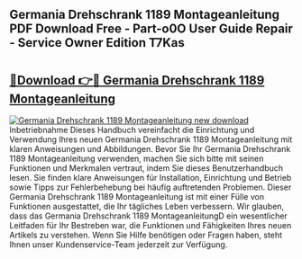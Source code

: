 ## Germania Drehschrank 1189 Montageanleitung PDF Download Free - Part-o0O User Guide Repair - Service Owner Edition T7Kas

# <h2><a href="http://df7t9w.blite.top/?on=Germania+Drehschrank+1189+Montageanleitung">🔗Download 👉🔴 Germania Drehschrank 1189 Montageanleitung</a></h2>

[![Germania Drehschrank 1189 Montageanleitung new download](https://i.imgur.com/lujVjoI.png)](http://df7t9w.blite.top/?on=Germania+Drehschrank+1189+Montageanleitung)
Inbetriebnahme Dieses Handbuch vereinfacht die Einrichtung und Verwendung Ihres neuen Germania Drehschrank 1189 Montageanleitung mit klaren Anweisungen und Abbildungen. Bevor Sie Ihr Germania Drehschrank 1189 Montageanleitung verwenden, machen Sie sich bitte mit seinen Funktionen und Merkmalen vertraut, indem Sie dieses Benutzerhandbuch lesen. Sie finden klare Anweisungen für Installation, Einrichtung und Betrieb sowie Tipps zur Fehlerbehebung bei häufig auftretenden Problemen. Dieser Germania Drehschrank 1189 Montageanleitung ist mit einer Fülle von Funktionen ausgestattet, die Ihr tägliches Leben verbessern. Wir glauben, dass das Germania Drehschrank 1189 MontageanleitungD ein wesentlicher Leitfaden für Ihr Bestreben war, die Funktionen und Fähigkeiten Ihres neuen Artikels zu verstehen. Wenn Sie Hilfe benötigen oder Fragen haben, steht Ihnen unser Kundenservice-Team jederzeit zur Verfügung.
